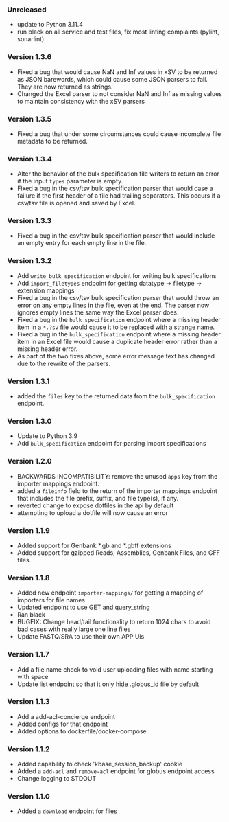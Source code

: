 ### Unreleased
- update to Python 3.11.4
- run black on all service and test files, fix most linting complaints (pylint, sonarlint)

### Version 1.3.6
- Fixed a bug that would cause NaN and Inf values in xSV to be returned as JSON barewords,
  which could cause some JSON parsers to fail. They are now returned as strings.
- Changed the Excel parser to not consider NaN and Inf as missing values to maintain consistency
  with the xSV parsers

### Version 1.3.5
- Fixed a bug that under some circumstances could cause incomplete file metadata to be returned.

### Version 1.3.4
- Alter the behavior of the bulk specification file writers to return an error if the
  input `types` parameter is empty.
- Fixed a bug in the csv/tsv bulk specification parser that would case a failure if the
  first header of a file had trailing separators. This occurs if a csv/tsv file is opened and
  saved by Excel.

### Version 1.3.3
- Fixed a bug in the csv/tsv bulk specification parser that would include an empty entry for
  each empty line in the file.

### Version 1.3.2
- Add `write_bulk_specification` endpoint for writing bulk specifications
- Add `import_filetypes` endpoint for getting datatype -> filetype -> extension mappings
- Fixed a bug in the csv/tsv bulk specification parser that would throw an error on any empty
  lines in the file, even at the end. The parser now ignores empty lines the same way the Excel
  parser does.
- Fixed a bug in the `bulk_specification` endpoint where a missing header item in a `*.?sv`
  file would cause it to be replaced with a strange name.
- Fixed a bug in the `bulk_specification` endpoint where a missing header item in an Excel
  file would cause a duplicate header error rather than a missing header error.
- As part of the two fixes above, some error message text has changed due to the rewrite of the
  parsers.

### Version 1.3.1
- added the `files` key to the returned data from the `bulk_specification` endpoint.

### Version 1.3.0
- Update to Python 3.9
- Add `bulk_specification` endpoint for parsing import specifications

### Version 1.2.0
- BACKWARDS INCOMPATIBILITY: remove the unused `apps` key from the importer mappings endpoint.
- added a `fileinfo` field to the return of the importer mappings endpoint that includes the
  file prefix, suffix, and file type(s), if any.
- reverted change to expose dotfiles in the api by default
- attempting to upload a dotfile will now cause an error

### Version 1.1.9
- Added support for Genbank *.gb and *.gbff extensions
- Added support for gzipped Reads, Assemblies, Genbank Files, and GFF files.

### Version 1.1.8
- Added new endpoint `importer-mappings/` for getting a mapping of importers for file names
- Updated endpoint to use GET and query_string
- Ran black
- BUGFIX: Change head/tail functionality to return 1024 chars to avoid bad cases with really large one line files
- Update FASTQ/SRA to use their own APP Uis

### Version 1.1.7
- Add a file name check to void user uploading files with name starting with space
- Update list endpoint so that it only hide .globus_id file by default

### Version 1.1.3
- Add a add-acl-concierge endpoint
- Added configs for that endpoint
- Added options to dockerfile/docker-compose

### Version 1.1.2
- Added capability to check 'kbase_session_backup' cookie
- Added a `add-acl` and `remove-acl` endpoint for globus endpoint access
- Change logging to STDOUT


### Version 1.1.0
- Added a `download` endpoint for files

